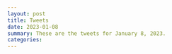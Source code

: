 ```yaml
---
layout: post
title: Tweets
date: 2023-01-08
summary: These are the tweets for January 8, 2023.
categories:
---
```


